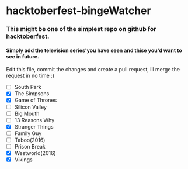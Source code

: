 # hacktoberfest-bingeWatcher
### This might be one of the simplest repo on github for hacktoberfest.    
#### Simply add the television series'you have seen and thise you'd want to see in future.  

Edit this file, commit the changes and create a pull request, ill merge the request in no time :)

- [ ] South Park
- [x] The Simpsons
- [x] Game of Thrones
- [ ] Silicon Valley
- [ ] Big Mouth
- [ ] 13 Reasons Why
- [x] Stranger Things
- [ ] Family Guy
- [ ] Taboo(2016)
- [ ] Prison Break
- [X] Westworld(2016)
- [X] Vikings
